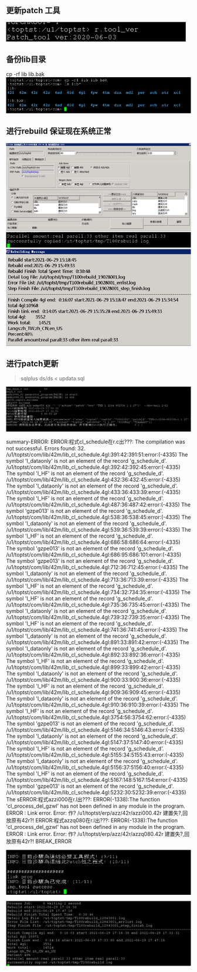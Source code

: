 ## 更新patch 工具
![](mk_image/2021-06-29-14-58-01.png)

## 备份lib目录 
cp -rf lib lib.bak 
![](mk_image/2021-06-29-14-59-31.png)

## 进行rebuild 保证现在系统正常

![](mk_image/2021-06-29-15-01-30.png)
![](mk_image/2021-06-29-15-52-19.png)
![](mk_image/2021-06-29-15-52-36.png)

## 进行patch更新
> sqlplus ds/ds < updata.sql

![](mk_image/2021-06-29-16-56-35.png)


<!-- error -->
summary-ERROR:
ERROR:程式cl_schedule在r.c出???: 
The compilation was not successful.  Errors found: 32. 
/u1/toptst/com/lib/42m/lib_cl_schedule.4gl:391:42:391:51:error:(-4335) The symbol 'l_dataonly' is not an element of the record 'g_schedule_d'. 
/u1/toptst/com/lib/42m/lib_cl_schedule.4gl:392:42:392:45:error:(-4335) The symbol 'l_HF' is not an element of the record 'g_schedule_d'. 
/u1/toptst/com/lib/42m/lib_cl_schedule.4gl:432:36:432:45:error:(-4335) The symbol 'l_dataonly' is not an element of the record 'g_schedule_d'. 
/u1/toptst/com/lib/42m/lib_cl_schedule.4gl:433:36:433:39:error:(-4335) The symbol 'l_HF' is not an element of the record 'g_schedule_d'. 
/u1/toptst/com/lib/42m/lib_cl_schedule.4gl:487:36:487:42:error:(-4335) The symbol 'gzpe013' is not an element of the record 'g_schedule_d'. 
/u1/toptst/com/lib/42m/lib_cl_schedule.4gl:538:36:538:45:error:(-4335) The symbol 'l_dataonly' is not an element of the record 'g_schedule_d'. 
/u1/toptst/com/lib/42m/lib_cl_schedule.4gl:539:36:539:39:error:(-4335) The symbol 'l_HF' is not an element of the record 'g_schedule_d'. 
/u1/toptst/com/lib/42m/lib_cl_schedule.4gl:686:58:686:64:error:(-4335) The symbol 'gzpe013' is not an element of the record 'g_schedule_d'. 
/u1/toptst/com/lib/42m/lib_cl_schedule.4gl:686:95:686:101:error:(-4335) The symbol 'gzpe013' is not an element of the record 'g_schedule_d'. 
/u1/toptst/com/lib/42m/lib_cl_schedule.4gl:712:36:712:45:error:(-4335) The symbol 'l_dataonly' is not an element of the record 'g_schedule_d'. 
/u1/toptst/com/lib/42m/lib_cl_schedule.4gl:713:36:713:39:error:(-4335) The symbol 'l_HF' is not an element of the record 'g_schedule_d'. 
/u1/toptst/com/lib/42m/lib_cl_schedule.4gl:734:32:734:35:error:(-4335) The symbol 'l_HF' is not an element of the record 'g_schedule_d'. 
/u1/toptst/com/lib/42m/lib_cl_schedule.4gl:735:36:735:45:error:(-4335) The symbol 'l_dataonly' is not an element of the record 'g_schedule_d'. 
/u1/toptst/com/lib/42m/lib_cl_schedule.4gl:739:32:739:35:error:(-4335) The symbol 'l_HF' is not an element of the record 'g_schedule_d'. 
/u1/toptst/com/lib/42m/lib_cl_schedule.4gl:741:36:741:45:error:(-4335) The symbol 'l_dataonly' is not an element of the record 'g_schedule_d'. 
/u1/toptst/com/lib/42m/lib_cl_schedule.4gl:891:33:891:42:error:(-4335) The symbol 'l_dataonly' is not an element of the record 'g_schedule_d'. 
/u1/toptst/com/lib/42m/lib_cl_schedule.4gl:892:33:892:36:error:(-4335) The symbol 'l_HF' is not an element of the record 'g_schedule_d'. 
/u1/toptst/com/lib/42m/lib_cl_schedule.4gl:899:33:899:42:error:(-4335) The symbol 'l_dataonly' is not an element of the record 'g_schedule_d'. 
/u1/toptst/com/lib/42m/lib_cl_schedule.4gl:900:33:900:36:error:(-4335) The symbol 'l_HF' is not an element of the record 'g_schedule_d'. 
/u1/toptst/com/lib/42m/lib_cl_schedule.4gl:909:36:909:45:error:(-4335) The symbol 'l_dataonly' is not an element of the record 'g_schedule_d'. 
/u1/toptst/com/lib/42m/lib_cl_schedule.4gl:910:36:910:39:error:(-4335) The symbol 'l_HF' is not an element of the record 'g_schedule_d'. 
/u1/toptst/com/lib/42m/lib_cl_schedule.4gl:3754:56:3754:62:error:(-4335) The symbol 'gzpe013' is not an element of the record 'g_schedule_d'. 
/u1/toptst/com/lib/42m/lib_cl_schedule.4gl:5146:34:5146:43:error:(-4335) The symbol 'l_dataonly' is not an element of the record 'g_schedule_d'. 
/u1/toptst/com/lib/42m/lib_cl_schedule.4gl:5147:37:5147:40:error:(-4335) The symbol 'l_HF' is not an element of the record 'g_schedule_d'. 
/u1/toptst/com/lib/42m/lib_cl_schedule.4gl:5155:34:5155:43:error:(-4335) The symbol 'l_dataonly' is not an element of the record 'g_schedule_d'. 
/u1/toptst/com/lib/42m/lib_cl_schedule.4gl:5156:37:5156:40:error:(-4335) The symbol 'l_HF' is not an element of the record 'g_schedule_d'. 
/u1/toptst/com/lib/42m/lib_cl_schedule.4gl:5167:148:5167:154:error:(-4335) The symbol 'gzpe013' is not an element of the record 'g_schedule_d'. 
/u1/toptst/com/lib/42m/lib_cl_schedule.4gl:5232:30:5232:39:error:(-4335) The sERROR:程式azzi000在r.l出???: 
ERROR(-1338):The function 'cl_process_del_gzwl' has not been defined in any module in the program. 
ERROR : Link error. 
Error: 作? /u1/toptst/erp/azz/42r/azzi000.42r 建置失?,回放原有42r?!
ERROR:程式azzq080在r.l出???: 
ERROR(-1338):The function 'cl_process_del_gzwl' has not been defined in any module in the program. 
ERROR : Link error. 
Error: 作? /u1/toptst/erp/azz/42r/azzq080.42r 建置失?,回放原有42r?!
BREAK_ERROR

<!-- error  -->


![](mk_image/2021-06-29-16-58-55.png)


![](mk_image/2021-06-29-17-33-38.png)